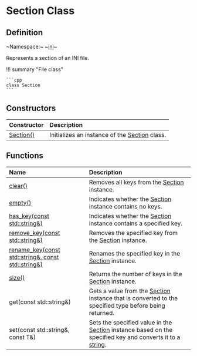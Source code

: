 # Section Class

## Definition

~Namespace:~ ~[ini](../ini_namespace.md)~

Represents a section of an INI file.

!!! summary "File class"

    ```cpp
    class Section
    ```

## Constructors

| Constructor | Description |
| :---------- | :---------- |
| [Section()](constructors.md#section) | Initializes an instance of the [Section](section.md) class. |

## Functions

| Name| Description |
| :-- | :---------- |
| [clear()](functions/clear.md) | Removes all keys from the [Section](section.md) instance. |
| [empty()](functions/empty.md) | Indicates whether the [Section](section.md) instance contains no keys. |
| [has_key(const std::string&)](functions/has_key.md) | Indicates whether the [Section](section.md) instance contains a specified key. |
| [remove_key(const std::string&)](functions/remove_key.md) | Removes the specified key from the [Section](section.md) instance. |
| [rename_key(const std::string&, const std::string&)](functions/rename_key.md) | Renames the specified key in the [Section](section.md) instance. |
| [size()](functions/size.md) | Returns the number of keys in the [Section](section.md) instance. |
| get<T>(const std::string&) | Gets a value from the [Section](section.md) instance that is converted to the specified type before being returned. |
| set<T>(const std::string&, const T&) | Sets the specified value in the [Section](section.md) instance based on the specified key and converts it to a [string](https://en.cppreference.com/w/cpp/string/basic_string). |